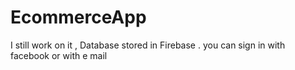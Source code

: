 # EcommerceApp
I still work on it ,
Database stored in Firebase .
you can sign in with facebook or with e mail
